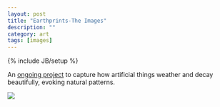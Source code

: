 ```yaml
---
layout: post
title: "Earthprints-The Images"
description: ""
category: art
tags: [images]
---
```

{% include JB/setup %}

An [ongoing project](http://maddalena.vsco.co/) to capture how artificial things weather and decay beautifully, evoking natural patterns.

![](https://dl.dropboxusercontent.com/u/320455/Img/nautilus.jpg)